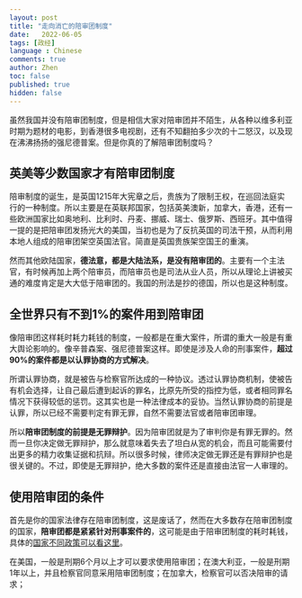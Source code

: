 ```yaml
---
layout: post
title: "走向消亡的陪审团制度"
date:   2022-06-05
tags: [政经]
language : Chinese
comments: true
author: Zhen
toc: false
published: true
hidden: false
---
```

虽然我国并没有陪审团制度，但是相信大家对陪审团并不陌生，从各种以维多利亚时期为题材的电影，到香港很多电视剧，还有不知翻拍多少次的十二怒汉，以及现在沸沸扬扬的强尼德普案。但是你真的了解陪审团制度吗？

## 英美等少数国家才有陪审团制度
陪审制度的诞生，是英国1215年大宪章之后，贵族为了限制王权，在巡回法庭实行的一种制度。所以主要是在英联邦国家，包括英美澳新，加拿大，香港，还有一些欧洲国家比如奥地利、比利时、丹麦、挪威、瑞士、俄罗斯、西班牙。其中值得一提的是把陪审团发扬光大的美国，当初也是为了反抗英国的司法干预，从而利用本地人组成的陪审团架空英国法官。简直是英国贵族架空国王的重演。

然而其他欧陆国家，**德法意，都是大陆法系，是没有陪审团的**。主要有一个主法官，有时候再加上两个陪审员，而陪审员也是司法从业人员，所以从理论上讲被买通的难度肯定是大大低于陪审团的。我国的刑法是抄的德国，所以也是这种制度。

## 全世界只有不到1%的案件用到陪审团
像陪审团这样耗时耗力耗钱的制度，一般都是在重大案件，所谓的重大一般是有重大舆论影响的。像辛普森案、强尼德普案这样。即使是涉及人命的刑事案件，**超过90%的案件都是以认罪协商的方式解决**。

所谓认罪协商，就是被告与检察官所达成的一种协议。透过认罪协商机制，使被告有机会选择，让自己最后遭到起诉的罪名，比原先所受的指控为低，或者相同罪名情况下获得较低的惩罚。这其实也是一种法律成本的妥协。当然认罪协商的前提是认罪，所以已经不需要判定有罪无罪，自然不需要法官或者陪审团审理。

所以**陪审团制度的前提是无罪辩护**。因为陪审团就是为了审判你是有罪无罪的。然而一旦你决定做无罪辩护，那么就意味着失去了坦白从宽的机会，而且可能需要付出更多的精力收集证据和抗辩。所以很多时候，律师决定做无罪还是有罪辩护也是很关键的。不过，即使是无罪辩护，绝大多数的案件还是直接由法官一人审理的。

## 使用陪审团的条件
首先是你的国家法律存在陪审团制度，这是废话了，然而在大多数存在陪审团制度的国家，**陪审团都是紧紧针对刑事案件的**，这可能是由于陪审团制度的耗时耗钱，具体的[国家不同政策可以看这里](https://zh.m.wikipedia.org/zh/%E9%99%AA%E5%AE%A1%E5%88%B6#%E5%85%B6%E4%BB%96%E5%9B%BD%E5%AE%B6%E5%92%8C%E5%9C%B0%E5%8C%BA%E7%9A%84%E7%8E%B0%E8%A1%8C%E9%99%AA%E5%AE%A1%E5%88%B6%E6%88%96%E7%B1%BB%E4%BC%BC%E5%88%B6%E5%BA%A6)。

在美国，一般是刑期6个月以上才可以要求使用陪审团；在澳大利亚，一般是刑期1年以上，并且检察官同意采用陪审团制度；在加拿大，检察官可以否决陪审的请求；
<!--stackedit_data:
eyJoaXN0b3J5IjpbLTYyNDI0NDU1NiwtMjM1Mzk5MjQzLC0xNj
k3NjQ2NTAzLDEwNDUwODUwODAsLTE3NjY1OTkyMjksLTEyNjAz
OTczMzIsMTE4ODcwMzY0OF19
-->